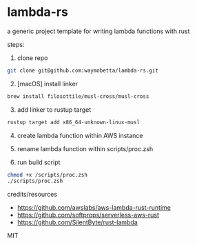 # lambda-rs

a generic project template for writing lambda functions with rust

steps:

1. clone repo
```zsh
git clone git@github.com:waymobetta/lambda-rs.git
```

2. [macOS] install linker
```zsh
brew install filosottile/musl-cross/musl-cross
```

3. add linker to rustup target
```zsh
rustup target add x86_64-unknown-linux-musl
```

4. create lambda function within AWS instance

5. rename lambda function within scripts/proc.zsh

6. run build script
```zsh
chmod +x /scripts/proc.zsh
./scripts/proc.zsh
```

credits/resources
- https://github.com/awslabs/aws-lambda-rust-runtime
- https://github.com/softprops/serverless-aws-rust
- https://github.com/SilentByte/rust-lambda

MIT
